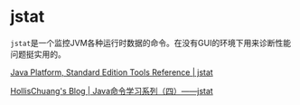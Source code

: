 # jstat

`jstat`是一个监控JVM各种运行时数据的命令。在没有GUI的环境下用来诊断性能问题挺实用的。

[Java Platform, Standard Edition Tools Reference | jstat](http://docs.oracle.com/javase/8/docs/technotes/tools/unix/jstat.html)

[HollisChuang's Blog | Java命令学习系列（四）——jstat](http://www.hollischuang.com/archives/481)



